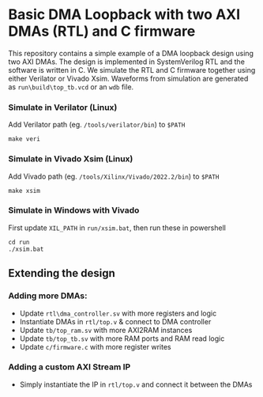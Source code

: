# Basic DMA Loopback with two AXI DMAs (RTL) and C firmware

This repository contains a simple example of a DMA loopback design using two AXI DMAs. 
The design is implemented in SystemVerilog RTL and the software is written in C.
We simulate the RTL and C firmware together using either Verilator or Vivado Xsim.
Waveforms from simulation are generated as `run\build\top_tb.vcd` or an `wdb` file.

### Simulate in Verilator (Linux)

Add Verilator path (eg. `/tools/verilator/bin`) to `$PATH`
```
make veri
```

### Simulate in Vivado Xsim (Linux)

Add Vivado path (eg. `/tools/Xilinx/Vivado/2022.2/bin`) to `$PATH`
```
make xsim
```

### Simulate in Windows with Vivado

First update `XIL_PATH` in `run/xsim.bat`, then run these in powershell
```
cd run
./xsim.bat
```

## Extending the design

### Adding more DMAs:

- Update `rtl\dma_controller.sv` with more registers and logic
- Instantiate DMAs in `rtl/top.v` & connect to DMA controller
- Update `tb/top_ram.sv` with more AXI2RAM instances
- Update `tb/top_tb.sv` with more RAM ports and RAM read logic
- Update `c/firmware.c` with more register writes

### Adding a custom AXI Stream IP

- Simply instantiate the IP in `rtl/top.v` and connect it between the DMAs